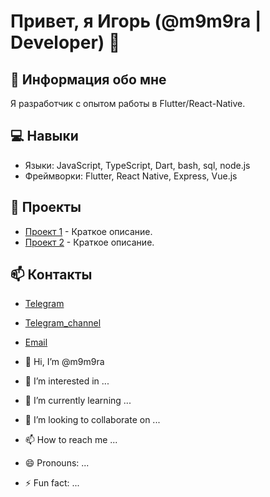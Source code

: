 # Привет, я Игорь (@m9m9ra | Developer) 👋

## 🚀 Информация обо мне
Я разработчик с опытом работы в Flutter/React-Native.

## 💻 Навыки
- Языки: JavaScript, TypeScript, Dart, bash, sql, node.js
- Фреймворки: Flutter, React Native, Express, Vue.js

## 📂 Проекты
- [Проект 1](https://github.com/ваш-логин/project1) - Краткое описание.
- [Проект 2](https://github.com/ваш-логин/project2) - Краткое описание.

## 📫 Контакты
- [Telegram](https://t.me/m9m9ra)
- [Telegram_channel](https://t.me/m9m9ra_channel)
- [Email](mailto:vasa4g@gmail.com)


- 👋 Hi, I’m @m9m9ra
- 👀 I’m interested in ...
- 🌱 I’m currently learning ...
- 💞️ I’m looking to collaborate on ...
- 📫 How to reach me ...
- 😄 Pronouns: ...
- ⚡ Fun fact: ...

<!---
m9m9ra/m9m9ra is a ✨ special ✨ repository because its `README.md` (this file) appears on your GitHub profile.
You can click the Preview link to take a look at your changes.
--->
